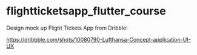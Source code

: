 # flightticketsapp_flutter_course

Design mock up Flight Tickets App from Dribble:

https://dribbble.com/shots/10080790-Lufthansa-Concept-application-UI-UX 
